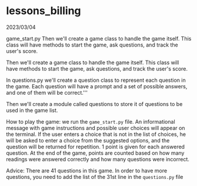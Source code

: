 # lessons_billing
2023/03/04

game_start.py
 Then we'll create a game class to handle the game itself. This class 
 will have methods to start the game, ask questions, and track the user's score.

Then we'll create a game class to handle the game itself. This class 
 will have methods to start the game, ask questions, and track the user's score.

In questions.py
 we'll create a question class to represent each question in the game.
 Each question will have a prompt and a set of possible answers,
 and one of them will be correct.'''

 Then we'll create a module called questions to store it
 of questions to be used in the game list.

How to play the game:
 we run the `game_start.py` file. An informational message with game instructions
 and possible user choices will appear on the terminal. If the user enters a choice
  that is not in the list of choices, he will be asked to enter a choice from the 
  suggested options, and the question will be returned for repetition. 1 point is 
  given for each answered question. At the end of the game, points are counted based
   on how many readings were answered correctly and how many questions were incorrect.

Advice:
 There are 41 questions in this game. In order to have more questions, you need to 
 add the list of the 31st line in the `questions.py` file